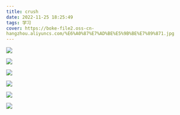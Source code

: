 ```yaml
---
title: crush
date: 2022-11-25 18:25:49
tags: 学习
cover: https://boke-file2.oss-cn-
hangzhou.aliyuncs.com/%E6%A0%87%E7%AD%BE%E5%9B%BE%E7%89%871.jpg
---
```


![](https://boke-file2.oss-cn-hangzhou.aliyuncs.com/bx1.jpg)

![](https://boke-file2.oss-cn-hangzhou.aliyuncs.com/bx2.jpg)

![](https://boke-file2.oss-cn-hangzhou.aliyuncs.com/bx6.jpeg)

![](https://boke-file2.oss-cn-hangzhou.aliyuncs.com/bx3.jpg)

![](https://boke-file2.oss-cn-hangzhou.aliyuncs.com/bx7.jpg)

![](https://boke-file2.oss-cn-hangzhou.aliyuncs.com/bx9.jpg)
